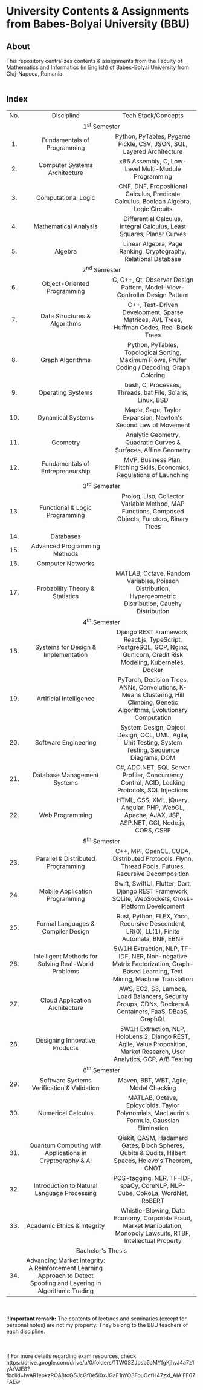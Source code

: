 <h1>University Contents & Assignments from Babes-Bolyai University (BBU)</h1>

<h2>About</h2>
<p>This repository centralizes contents & assignments from the Faculty of Mathematics and Informatics (in English) of Babes-Bolyai University from Cluj-Napoca, Romania.<br><br></p>

<h2>Index</h2>
<table>
  <tr align="center">
    <td>No.</td>
    <td> Discipline </td>
    <td> Tech Stack/Concepts </td> 
  </tr>
  <tr align="center">
    <td colspan="3">1<sup>st</sup> Semester </td>
  </tr>
  <tr align="center">
    <td> 1. </td>
    <td> Fundamentals of Programming </td>
    <td> Python, PyTables, Pygame Pickle, CSV, JSON, SQL, Layered Architecture </td>
  </tr>
  <tr align="center">
    <td> 2. </td>
    <td>Computer Systems Architecture</td>
    <td> x86 Assembly, C, Low-Level Multi-Module Programming </td>
  </tr>
  <tr align="center">
    <td> 3. </td>
    <td> Computational Logic </td>
    <td> CNF, DNF, Propositional Calculus, Predicate Calculus, Boolean Algebra, Logic Circuits </td>
  </tr>
  <tr align="center">
    <td> 4. </td>
    <td> Mathematical Analysis </td>
    <td> Differential Calculus, Integral Calculus, Least Squares, Planar Curves </td>
  </tr>
  <tr align="center">
    <td> 5. </td>
    <td> Algebra </td>
    <td> Linear Algebra, Page Ranking, Cryptography, Relational Database </td>
  </tr>
  <tr align="center">
    <td colspan="3">2<sup>nd</sup> Semester</td>
  </tr>
  <tr align="center">
    <td> 6. </td>
    <td> Object-Oriented Programming </td>
    <td> C, C++, Qt, Observer Design Pattern, Model-View-Controller Design Pattern </td>
  </tr>
  <tr align="center">
    <td> 7. </td>
    <td> Data Structures & Algorithms </td>
    <td> C++, Test-Driven Development, Sparse Matrices, AVL Trees, Huffman Codes, Red-Black Trees </td>
  </tr>
  <tr align="center">
    <td> 8. </td>
    <td> Graph Algorithms </td>
    <td> Python, PyTables, Topological Sorting, Maximum Flows, Prüfer Coding / Decoding, Graph Coloring </td>
  </tr>
  <tr align="center">
    <td> 9. </td>
    <td> Operating Systems </td>
    <td> bash, C, Processes, Threads, bat File, Solaris, Linux, BSD </td>
  </tr>
  <tr align="center">
    <td> 10. </td>
    <td> Dynamical Systems </td>
    <td> Maple, Sage, Taylor Expansion, Newton's Second Law of Movement </td>
  </tr>
  <tr align="center">
    <td> 11. </td>
    <td> Geometry </td>
    <td> Analytic Geometry, Quadratic Curves & Surfaces, Affine Geometry </td>
  </tr>
  <tr align="center">
    <td> 12. </td>
    <td> Fundamentals of Entrepreneurship </td>
    <td> MVP, Business Plan, Pitching Skills, Economics, Regulations of Launching </td>
  </tr>
  <tr align="center">
    <td colspan="3">3<sup>rd</sup> Semester</td>
  </tr>
  <tr align="center">
    <td> 13. </td>
    <td> Functional & Logic Programming </td>
    <td> Prolog, Lisp, Collector Variable Method, MAP Functions, Composed Objects, Functors, Binary Trees </td>
  </tr>
  <tr align="center">
    <td> 14. </td>
    <td> Databases </td>
    <td>  </td>
  </tr>
  <tr align="center">
    <td> 15. </td>
    <td> Advanced Programming Methods </td>
    <td>  </td>
  </tr>
  <tr align="center">
    <td> 16. </td>
    <td> Computer Networks </td>
    <td>  </td>
  </tr>
  <tr align="center">
    <td> 17. </td>
    <td> Probability Theory & Statistics </td>
    <td> MATLAB, Octave, Random Variables, Poisson Distribution, Hypergeometric Distribution, Cauchy Distribution </td>
  </tr>
  <tr align="center">
    <td colspan="3">4<sup>th</sup> Semester</td>
  </tr>
  <tr align="center">
    <td> 18. </td>
    <td> Systems for Design & Implementation </td>
    <td> Django REST Framework, React.js, TypeScript, PostgreSQL, GCP, Nginx, Gunicorn, Credit Risk Modeling, Kubernetes, Docker </td>
  </tr>
  <tr align="center">
    <td> 19. </td>
    <td> Artificial Intelligence </td>
    <td> PyTorch, Decision Trees, ANNs, Convolutions, K-Means Clustering, Hill Climbing, Genetic Algorithms, Evolutionary Computation </td>
  </tr>
  <tr align="center">
    <td> 20. </td>
    <td> Software Engineering </td>
    <td> System Design, Object Design, OCL, UML, Agile, Unit Testing, System Testing, Sequence Diagrams, DOM</td>
  </tr>
  <tr align="center">
    <td> 21. </td>
    <td> Database Management Systems </td>
    <td> C#, ADO.NET, SQL Server Profiler, Concurrency Control, ACID, Locking Protocols, SQL Injections </td>
  </tr>
  <tr align="center">
    <td> 22. </td>
    <td> Web Programming </td>
    <td> HTML, CSS, XML, jQuery, Angular, PHP, WebGL, Apache, AJAX, JSP, ASP.NET, CGI, Node.js, CORS, CSRF </td>
  </tr>
  <tr align="center">
    <td colspan="3">5<sup>th</sup> Semester</td>
  </tr>
  <tr align="center">
    <td> 23. </td>
    <td> Parallel & Distributed Programming </td>
    <td> C++, MPI, OpenCL, CUDA, Distributed Protocols, Flynn, Thread Pools, Futures, Recursive Decomposition </td>
  </tr>
  <tr align="center">
    <td> 24. </td>
    <td> Mobile Application Programming </td>
    <td> Swift, SwiftUI, Flutter, Dart, Django REST Framework, SQLite, WebSockets, Cross-Platform Development </td>
  </tr>
  <tr align="center">
    <td> 25. </td>
    <td> Formal Languages & Compiler Design </td>
    <td> Rust, Python, FLEX, Yacc, Recursive Descendent, LR(0), LL(1), Finite Automata, BNF, EBNF </td>
  </tr>
  <tr align="center">
    <td> 26. </td>
    <td> Intelligent Methods for Solving Real-World Problems </td>
    <td> 5W1H Extraction, NLP, TF-IDF, NER, Non-negative Matrix Factorization, Graph-Based Learning, Text Mining, Machine Translation </td>
  </tr>
  <tr align="center">
    <td> 27. </td>
    <td> Cloud Application Architecture </td>
    <td> AWS, EC2, S3, Lambda, Load Balancers, Security Groups, CDNs, Dockers & Containers, FaaS, DBaaS, GraphQL </td>
  </tr>
  <tr align="center">
    <td> 28. </td>
    <td> Designing Innovative Products </td>
    <td> 5W1H Extraction, NLP, HoloLens 2, Django REST, Agile, Value Proposition, Market Research, User Analytics, GCP, A/B Testing </td>
  </tr>
  <tr align="center">
    <td colspan="3">6<sup>th</sup> Semester</td>
  </tr>
  <tr align="center">
    <td> 29. </td>
    <td> Software Systems Verification & Validation </td>
    <td> Maven, BBT, WBT, Agile, Model Checking </td>
  </tr>
  <tr align="center">
    <td> 30. </td>
    <td> Numerical Calculus </td>
    <td> MATLAB, Octave, Epicycloids, Taylor Polynomials, MacLaurin's Formula, Gaussian Elimination </td>
  </tr>
  <tr align="center">
    <td> 31. </td>
    <td> Quantum Computing with Applications in Cryptography & AI </td>
    <td> Qiskit, QASM, Hadamard Gates, Bloch Spheres, Qubits & Qudits, Hilbert Spaces, Holevo's Theorem, CNOT </td>
  </tr>
  <tr align="center">
    <td> 32. </td>
    <td> Introduction to Natural Language Processing </td>
    <td> POS-tagging, NER, TF-IDF, spaCy, CoreNLP, NLP-Cube, CoRoLa, WordNet, RoBERT</td>
  </tr>
  <tr align="center">
    <td> 33. </td>
    <td> Academic Ethics & Integrity </td>
    <td> Whistle-Blowing, Data Economy, Corporate Fraud, Market Manipulation, Monopoly Lawsuits, RTBF, Intellectual Property </td>
  </tr>
  <tr align="center">
    <td colspan="3">Bachelor's Thesis</td>
  </tr>
  <tr align="center">
    <td> 34. </td>
    <td> Advancing Market Integrity: A Reinforcement Learning Approach to Detect Spoofing and Layering in Algorithmic Trading </td>
    <td>  </td>
  </tr>
</table>

<p>
  <br><br>‼️<b>Important remark:</b> The contents of lectures and seminaries (except for personal notes) are not my property. They belong to the BBU teachers of each discipline.
</p>
<p><br><br>‼️ For more details regarding exam resources, check https://drive.google.com/drive/u/0/folders/1TW0SZJbsb5aMYfgKjhyJ4a7z1yArVJE8?fbclid=IwAR1eokzROA8toGSJcGf0e5i0xJGaF1nYO3FouOcfH47zxI_AIAlFF67FAEw</p>

